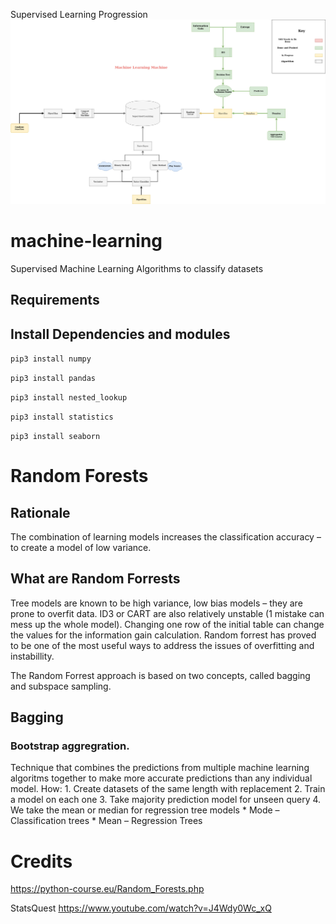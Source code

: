 Supervised Learning Progression
![Progress](https://github.com/whiterose-fsociety/machine-learning/blob/version_1/progress.jpg "progress")


# machine-learning
Supervised Machine Learning Algorithms to classify datasets

## Requirements

## Install Dependencies and modules

  `pip3 install numpy`
 
  `pip3 install pandas`
  
  `pip3 install nested_lookup`
  
  `pip3 install statistics`
  
  `pip3 install seaborn`

# Random Forests


## Rationale
The combination of learning models increases the classification accuracy – to create a model of low variance.


## What are Random Forrests
Tree models are known to be high variance, low bias models – they are prone to overfit data. ID3 or CART are also relatively unstable (1 mistake can mess up the whole model).  Changing one row of the initial table can change the values for the information gain calculation.
Random forrest has proved to be one of the most useful ways to address the issues of overfitting and instabillity.

The Random Forrest approach is based on two concepts, called bagging and subspace sampling.

## Bagging
### Bootstrap aggregration.
Technique that combines the predictions from multiple machine learning algoritms together to make more accurate predictions than any individual model.
	How:
    1. Create datasets of the same length with replacement
    2. Train a model on each one
    3. Take majority prediction model for unseen query
    4.  We take the mean or median for regression tree models 
        *  Mode – Classification trees
        *  Mean – Regression Trees



# Credits
https://python-course.eu/Random_Forests.php



StatsQuest
https://www.youtube.com/watch?v=J4Wdy0Wc_xQ
